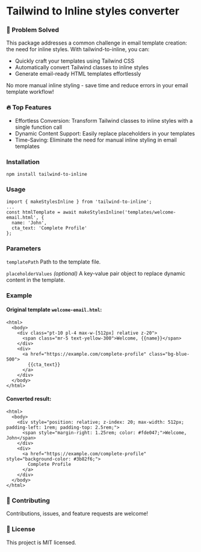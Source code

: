 # Tailwind to Inline styles converter

### 🚀 Problem Solved
This package addresses a common challenge in email template creation: the need for inline styles. With tailwind-to-inline, you can:

- Quickly craft your templates using Tailwind CSS
- Automatically convert Tailwind classes to inline styles
- Generate email-ready HTML templates effortlessly

No more manual inline styling - save time and reduce errors in your email template workflow!


### 🔥 Top Features

- Effortless Conversion: Transform Tailwind classes to inline styles with a single function call
- Dynamic Content Support: Easily replace placeholders in your templates
- Time-Saving: Eliminate the need for manual inline styling in email templates


### Installation
`npm install tailwind-to-inline`


### Usage

```
import { makeStylesInline } from 'tailwind-to-inline';
...
const htmlTemplate = await makeStylesInline('templates/welcome-email.html', {
  name: 'John',
  cta_text: 'Complete Profile'
}; 
```


### Parameters

`templatePath`
Path to the template file.

`placeholderValues` *(optional)*
A key-value pair object to replace dynamic content in the template.


### Example
#### Original template `welcome-email.html`:

```
<html>
  <body>
    <div class="pt-10 pl-4 max-w-[512px] relative z-20">
      <span class="mr-5 text-yellow-300">Welcome, {{name}}</span>
    </div>
    <div>
      <a href="https://example.com/complete-profile" class="bg-blue-500">
        {{cta_text}}
      </a>
    </div>
  </body>
</html>
```

#### Converted result:

```
<html>
  <body>
    <div style="position: relative; z-index: 20; max-width: 512px; padding-left: 1rem; padding-top: 2.5rem;">
      <span style="margin-right: 1.25rem; color: #fde047;">Welcome, John</span>
    </div>
    <div>
      <a href="https://example.com/complete-profile" style="background-color: #3b82f6;">
        Complete Profile
      </a>
    </div>
  </body>
</html>
```

### 🤝 Contributing

Contributions, issues, and feature requests are welcome!

### 📄 License

This project is MIT licensed.
